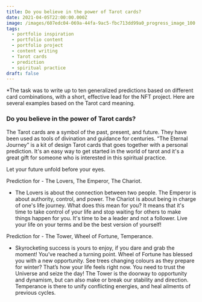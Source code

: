 ```yaml
---
title: Do you believe in the power of Tarot cards?
date: 2021-04-05T22:00:00.000Z
image: /images/607edc04-069a-44fa-9ac5-fbc713dd99a0_progress_image_100.jpg
tags:
  - portfolio inspiration
  - portfolio content
  - portfolio project
  - content writing
  - Tarot cards
  - prediction
  - spiritual practice
draft: false
---
```

\*﻿The task was to write up to ten generalized predictions based on different card combinations, with a short, effective lead for the NFT project. Here are several examples based on the Tarot card meaning.

### Do you believe in the power of Tarot cards?

The Tarot cards are a symbol of the past, present, and future. They have been used as tools of divination and guidance for centuries. “The Eternal Journey” is a kit of design Tarot cards that goes together with a personal prediction. It's an easy way to get started in the world of tarot and it's a great gift for someone who is interested in this spiritual practice.

Let your future unfold before your eyes.

Prediction for - The Lovers, The Emperor, The Chariot.

* The Lovers is about the connection between two people. The Emperor is about authority, control, and power. The Chariot is about being in charge of one's life journey. What does this mean for you? It means that it's time to take control of your life and stop waiting for others to make things happen for you. It's time to be a leader and not a follower. Live your life on your terms and be the best version of yourself!

Prediction for - The Tower, Wheel of Fortune, Temperance.

* Skyrocketing success is yours to enjoy, if you dare and grab the moment! You’ve reached a turning point. Wheel of Fortune has blessed you with a new opportunity. See trees changing colours as they prepare for winter? That’s how your life feels right now. You need to trust the Universe and seize the day! The Tower is the doorway to opportunity and dynamism, but can also make or break our stability and direction. Temperance is there to unify conflicting energies, and heal ailments of previous cycles.